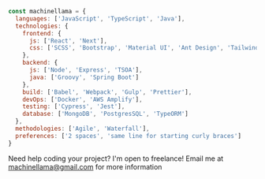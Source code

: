 ```js
const machinellama = {
  languages: ['JavaScript', 'TypeScript', 'Java'],
  technologies: {
    frontend: {
      js: ['React', 'Next'],
      css: ['SCSS', 'Bootstrap', 'Material UI', 'Ant Design', 'Tailwind']
    },
    backend: {
      js: ['Node', 'Express', 'TSOA'],
      java: ['Groovy', 'Spring Boot']
    },
    build: ['Babel', 'Webpack', 'Gulp', 'Prettier'],
    devOps: ['Docker', 'AWS Amplify'],
    testing: ['Cypress', 'Jest'],
    database: ['MongoDB', 'PostgresSQL', 'TypeORM']
  },
  methodologies: ['Agile', 'Waterfall'],
  preferences: ['2 spaces', 'same line for starting curly braces']
}
```

Need help coding your project? I'm open to freelance! Email me at machinellama@gmail.com for more information
